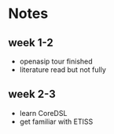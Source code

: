 # Notes
## week 1-2
- openasip tour finished
- literature read but not fully
## week 2-3
- learn CoreDSL
- get familiar with ETISS